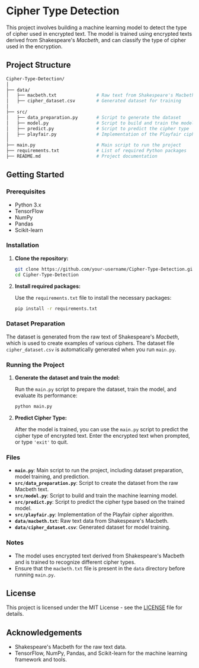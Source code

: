 # Cipher Type Detection

This project involves building a machine learning model to detect the type of cipher used in encrypted text. The model is trained using encrypted texts derived from Shakespeare's *Macbeth*, and can classify the type of cipher used in the encryption.

## Project Structure

```bash
Cipher-Type-Detection/
│
├── data/
│   ├── macbeth.txt               # Raw text from Shakespeare's Macbeth
│   ├── cipher_dataset.csv        # Generated dataset for training
│
├── src/
│   ├── data_preparation.py       # Script to generate the dataset
│   ├── model.py                  # Script to build and train the model
│   ├── predict.py                # Script to predict the cipher type
│   ├── playfair.py               # Implementation of the Playfair cipher
│
├── main.py                       # Main script to run the project
├── requirements.txt              # List of required Python packages
├── README.md                     # Project documentation
```

## Getting Started

### Prerequisites

- Python 3.x
- TensorFlow
- NumPy
- Pandas
- Scikit-learn

### Installation

1. **Clone the repository:**

   ```bash
   git clone https://github.com/your-username/Cipher-Type-Detection.git
   cd Cipher-Type-Detection
   ```

2. **Install required packages:**

   Use the `requirements.txt` file to install the necessary packages:

   ```bash
   pip install -r requirements.txt
   ```

### Dataset Preparation

The dataset is generated from the raw text of Shakespeare's *Macbeth*, which is used to create examples of various ciphers. The dataset file `cipher_dataset.csv` is automatically generated when you run `main.py`.

### Running the Project

1. **Generate the dataset and train the model:**

   Run the `main.py` script to prepare the dataset, train the model, and evaluate its performance:

   ```bash
   python main.py
   ```

2. **Predict Cipher Type:**

   After the model is trained, you can use the `main.py` script to predict the cipher type of encrypted text. Enter the encrypted text when prompted, or type `'exit'` to quit.

### Files

- **`main.py`**: Main script to run the project, including dataset preparation, model training, and prediction.
- **`src/data_preparation.py`**: Script to create the dataset from the raw Macbeth text.
- **`src/model.py`**: Script to build and train the machine learning model.
- **`src/predict.py`**: Script to predict the cipher type based on the trained model.
- **`src/playfair.py`**: Implementation of the Playfair cipher algorithm.
- **`data/macbeth.txt`**: Raw text data from Shakespeare's Macbeth.
- **`data/cipher_dataset.csv`**: Generated dataset for model training.

### Notes

- The model uses encrypted text derived from Shakespeare's Macbeth and is trained to recognize different cipher types.
- Ensure that the `macbeth.txt` file is present in the `data` directory before running `main.py`.

## License

This project is licensed under the MIT License - see the [LICENSE](LICENSE) file for details.

## Acknowledgements

- Shakespeare's Macbeth for the raw text data.
- TensorFlow, NumPy, Pandas, and Scikit-learn for the machine learning framework and tools.
